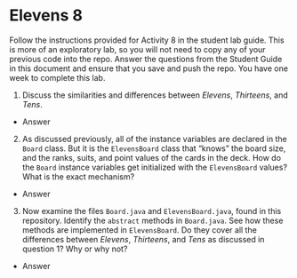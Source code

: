 # Elevens 8

Follow the instructions provided for Activity 8 in the student lab guide. This is more of an exploratory lab, so you will not need to copy any of your previous code into the repo. Answer the questions from the Student Guide in this document and ensure that you save and push the repo. You have one week to complete this lab.

1. Discuss the similarities and differences between *Elevens*, *Thirteens*, and *Tens*.

  * Answer

2. As discussed previously, all of the instance variables are declared in the `Board` class. But it is the `ElevensBoard` class that “knows” the board size, and the ranks, suits, and point values of the cards in the deck. How do the `Board` instance variables get initialized with the `ElevensBoard` values? What is the exact mechanism?

  * Answer

3. Now examine the files `Board.java` and `ElevensBoard.java`, found in this repository. Identify the `abstract` methods in `Board.java`. See how these methods are implemented in `ElevensBoard`. Do they cover all the differences between *Elevens*, *Thirteens*, and *Tens* as discussed in question 1? Why or why not?

  * Answer
